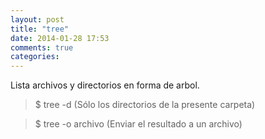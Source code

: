 ```yaml
---
layout: post
title: "tree"
date: 2014-01-28 17:53
comments: true
categories: 
---
```

Lista archivos y directorios en forma de arbol.

>$ tree -d (Sólo los directorios de la presente carpeta)

>$ tree -o archivo (Enviar el resultado a un archivo)


